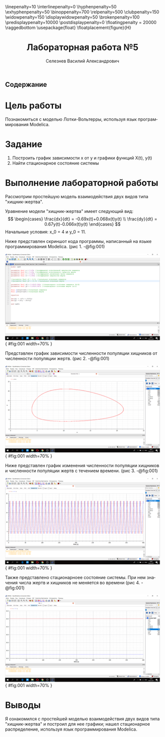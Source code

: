 ﻿---
# Front matter
lang: ru-RU
title: "Лабораторная работа №5"
author: "Селезнев Василий Александрович"

# Formatting
toc-title: "Содержание"
toc: true # Table of contents
toc_depth: 2
lof: true # List of figures
lot: true # List of tables
fontsize: 12pt
linestretch: 1.5
papersize: a4paper
documentclass: scrreprt
polyglossia-lang: russian
polyglossia-otherlangs: english
mainfont: PT Serif
romanfont: PT Serif
sansfont: PT Sans
monofont: PT Mono
mainfontoptions: Ligatures=TeX
romanfontoptions: Ligatures=TeX
sansfontoptions: Ligatures=TeX,Scale=MatchLowercase
monofontoptions: Scale=MatchLowercase
indent: true
pdf-engine: lualatex
header-includes:
  - \linepenalty=10 # the penalty added to the badness of each line within a paragraph (no associated penalty node) Increasing the value makes tex try to have fewer lines in the paragraph.
  - \interlinepenalty=0 # value of the penalty (node) added after each line of a paragraph.
  - \hyphenpenalty=50 # the penalty for line breaking at an automatically inserted hyphen
  - \exhyphenpenalty=50 # the penalty for line breaking at an explicit hyphen
  - \binoppenalty=700 # the penalty for breaking a line at a binary operator
  - \relpenalty=500 # the penalty for breaking a line at a relation
  - \clubpenalty=150 # extra penalty for breaking after first line of a paragraph
  - \widowpenalty=150 # extra penalty for breaking before last line of a paragraph
  - \displaywidowpenalty=50 # extra penalty for breaking before last line before a display math
  - \brokenpenalty=100 # extra penalty for page breaking after a hyphenated line
  - \predisplaypenalty=10000 # penalty for breaking before a display
  - \postdisplaypenalty=0 # penalty for breaking after a display
  - \floatingpenalty = 20000 # penalty for splitting an insertion (can only be split footnote in standard LaTeX)
  - \raggedbottom # or \flushbottom
  - \usepackage{float} # keep figures where there are in the text
  - \floatplacement{figure}{H} # keep figures where there are in the text
---

# Цель работы

Познакомиться с моделью Лотки-Вольтерры, используя язык программирования Modelica.

# Задание

1. Построить график зависимости x от y и графики функций X(t), y(t)
2. Найти стационарное состояние системы 

# Выполнение лабораторной работы

Рассмотрим простейшую модель взаимодействия двух видов типа "хищник-жертва". 
  
Уравнение модели "хищник-жертва" имеет следующий вид:
	$$ \begin{cases} 
		\frac{dx}{dt} = -0.69x(t)+0.068x(t)y(t)
		\\ 
		\frac{dy}{dt} = 0.67y(t)-0.066x(t)y(t) 
		\end{cases} 
	$$ 
Начальные условия: x_0 = 4 и y_0 = 11.

Ниже представлен скриншот кода программы, написанный на языке программирования Modelica. (рис 1. -@fig:001)  

![Код программы](image/1.jpg){ #fig:001 width=70% }  

Представлен график зависимости численности популяции хищников от численности популяции жертв. (рис 2. -@fig:001)  

![График зависимости численности](image/2.jpg){ #fig:001 width=70% }  

Ниже представлен график изменения численности популяции хищников и численности популяции жертв с течением времени. (рис 3. -@fig:001)  

![График изменения с течением времени](image/3.jpg){ #fig:001 width=70% }    

Также представлено стационарноее состояние системы. При нем значения числа жертв и хищников не меняется во времени (рис 4. -@fig:001)  

![Стационарное состояние системы](image/4.jpg){ #fig:001 width=70% }   

# Выводы

Я ознакомился с простейшей моделью взаимодействия двух видов типа "хищник-жертва" и построил для нее графики; нашел стационарное распределение, используя язык программирования Modelica.
